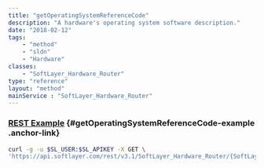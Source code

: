```yaml
---
title: "getOperatingSystemReferenceCode"
description: "A hardware's operating system software description."
date: "2018-02-12"
tags:
    - "method"
    - "sldn"
    - "Hardware"
classes:
    - "SoftLayer_Hardware_Router"
type: "reference"
layout: "method"
mainService : "SoftLayer_Hardware_Router"
---
```


### [REST Example](#getOperatingSystemReferenceCode-example) <a href="/article/rest/"><i class="fas fa-question"></i></a> {#getOperatingSystemReferenceCode-example .anchor-link} 
```bash
curl -g -u $SL_USER:$SL_APIKEY -X GET \
'https://api.softlayer.com/rest/v3.1/SoftLayer_Hardware_Router/{SoftLayer_Hardware_RouterID}/getOperatingSystemReferenceCode'
```
